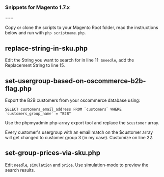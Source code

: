 ### Snippets for Magento 1.7.x
===

Copy or clone the scripts to your Magento Root folder, read the instructions below and run with `php scriptname.php`.

## replace-string-in-sku.php

Edit the String you want to search for in line 11: `$needle`, add the Replacement String to line 15.

## set-usergroup-based-on-oscommerce-b2b-flag.php

Export the B2B customers from your oscommerce database using:

    SELECT customers_email_address FROM `customers` WHERE `customers_group_name` = "B2B"

Use the phpmyadmin php-array export tool and replace the `$customer` array.

Every customer's usergroup with an email match on the $customer array will get changed to customer group 3 (in my case). Customize on line 22.

## set-group-prices-via-sku.php

Edit `needle`, `simulation` and `price`. Use simulation-mode to preview the search results.